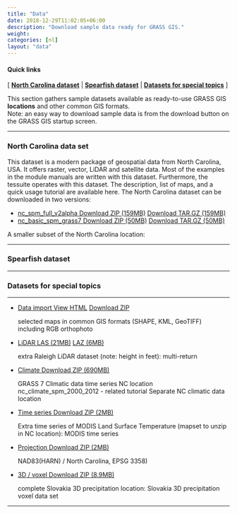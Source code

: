 ```yaml
---
title: "Data"
date: 2018-12-29T11:02:05+06:00
description: "Download sample data ready for GRASS GIS."
weight: 
categories: [nl]
layout: "data"
---
```


  
#### Quick links

[ [**North Carolina dataset**](#NorthCarolinaDataset) | [**Spearfish dataset**](#SpearFishDataset) | [**Datasets for special topics**](#SpecialTopicDatasets) ]

<div class="alert rounded-0 alert-default">
<i class="fa fa-arrow-right"></i> This section gathers sample datasets available as ready-to-use GRASS GIS <b>locations</b> and other common GIS formats.
</div>

<div class="alert rounded-0 alert-default">
<i class="fa fa-arrow-right"></i> Note: an easy way to download sample data is from the download button on the GRASS GIS startup screen.
</div>

<hr>

### <a name="NorthCarolinaDataset"></a> North Carolina data set

This dataset is a modern package of geospatial data from North Carolina, USA. It offers raster, vector, LiDAR and satellite data.
Most of the examples in the module manuals are written with this dataset. Furthermore, the tessuite operates with this dataset.
The description, list of maps, and a quick usage tutorial are available here.
The North Carolina dataset can be downloaded in two versions:
<ul id="links" class="list-unstyled version">
 <li>
  <span class="mwl"><a href="http://fatra.cnr.ncsu.edu/data/nc_spm_full_v2alpha.zip " target="_blank"> nc_spm_full_v2alpha </a></span>
  <a href="http://fatra.cnr.ncsu.edu/data/nc_spm_full_v2alpha.zip" class="inl btn btn-primary" target="_blank">Download ZIP (159MB)</a>
  <a href="http://fatra.cnr.ncsu.edu/data/nc_spm_full_v2alpha2.tar.gz" class="inl btn btn-secondary">Download TAR.GZ (159MB)</a>
  </li>
   <li>
  <span class="mwl"><a href="https://grass.osgeo.org/sampledata/north_carolina/nc_basic_spm_grass7.zip" target="_blank"> nc_basic_spm_grass7 </a></span>
  <a href="https://grass.osgeo.org/sampledata/north_carolina/nc_basic_spm_grass7.zip" class="inl btn btn-primary" target="_blank">Download ZIP  (50MB)</a>
  <a href="https://grass.osgeo.org/sampledata/north_carolina/nc_basic_spm_grass7.tar.gz" class="inl btn btn-secondary">Download TAR.GZ  (50MB)</a>
  </li>
</ul>
A smaller subset of the North Carolina location:
<hr>


### <a name="SpearFishDataset"></a> Spearfish dataset
<hr>


### <a name="SpecialTopicDatasets"></a> Datasets for special topics
<hr>

<ul id="links" class="list-unstyled version">
 <li>
  <span class="mwl"><a href="https://grass.osgeo.org/grass79/manuals/index.html " target="_blank"> Data import </a></span>
  <a href="https://grass.osgeo.org/grass79/manuals/index.html" class="inl btn btn-primary" target="_blank">View HTML</a> <a href="#" class="inl btn btn-secondary">Download ZIP</a>
  <p>selected maps in common GIS formats (SHAPE, KML, GeoTIFF) including RGB orthophoto</p>
  </li>
   <li>
  <span class="mwl"><a href="https://grass.osgeo.org/grass78/manuals/index.html " target="_blank"> LiDAR </a></span>
  <a href="https://grass.osgeo.org/grass78/manuals/index.html" class="inl btn btn-primary" target="_blank">LAS (21MB)</a> <a href="#" class="inl btn btn-secondary">LAZ (6MB)</a>
  <p>extra Raleigh LiDAR dataset (note: height in feet):  multi-return</p>
  </li>
   <li>
  <span class="mwl"><a href="https://grass.osgeo.org/grass78/manuals/index.html " target="_blank"> Climate </a></span>
  <a href="https://grass.osgeo.org/grass78/manuals/index.html" class="inl btn btn-primary" target="_blank">Download ZIP (690MB)</a>
  <p>GRASS 7 Climatic data time series NC location nc_climate_spm_2000_2012 - related tutorial Separate NC climatic data location</p>
  </li>
   <li>
  <span class="mwl"><a href="https://grass.osgeo.org/grass78/manuals/index.html " target="_blank"> Time series </a></span>
  <a href="https://grass.osgeo.org/grass78/manuals/index.html" class="inl btn btn-primary" target="_blank">Download ZIP (2MB)</a>
  <p>Extra time series of MODIS Land Surface Temperature (mapset to unzip in NC location): MODIS time series</p>
  </li>
   <li>
  <span class="mwl"><a href="https://grass.osgeo.org/grass78/manuals/index.html " target="_blank"> Projection </a></span>
  <a href="https://grass.osgeo.org/grass78/manuals/index.html" class="inl btn btn-primary" target="_blank">Download ZIP (2MB)</a>
  <p>NAD83(HARN) / North Carolina, EPSG 3358)</p>
  </li>
   <li>
  <span class="mwl"><a href="https://grass.osgeo.org/grass78/manuals/index.html " target="_blank"> 3D / voxel </a></span>
  <a href="https://grass.osgeo.org/grass78/manuals/index.html" class="inl btn btn-primary" target="_blank">Download ZIP (8.9MB)</a>
  <p>complete Slovakia 3D precipitation location: Slovakia 3D precipitation voxel data set</p>
  </li>
</ul>

<hr>


